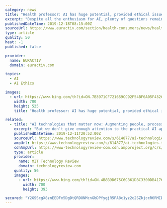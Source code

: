 ```yaml
---
category: news
title: "Health professor: AI has huge potential, provided ethical issues can be solved"
excerpt: "Despite all the enthusiasm for AI, plenty of questions remain when it comes to the link between AI and ethics in the field of healthcare. This is particularly the case with regards to patients’ protection of privacy and data. Among those is the use of patient data for commercial purposes, Brkljačić says, as some AI products will eventually ..."
publishedDateTime: 2019-12-18T08:15:00Z
sourceUrl: https://www.euractiv.com/section/health-consumers/news/health-professor-ai-has-huge-potential-provided-ethical-issues-can-be-solved/
type: article
quality: 50
heat: -1
published: false

provider:
  name: EURACTIV
  domain: euractiv.com

topics:
  - AI
  - AI Ethics

images:
  - url: https://www.bing.com/th?id=ON.7B3971CF721659CC92F54BF6A05F432C
    width: 700
    height: 525
    title: "Health professor: AI has huge potential, provided ethical issues can be solved"

related:
  - title: "AI technologies that matter now: Augmenting people, processes, and potential"
    excerpt: "But we don’t give enough attention to the practical AI applications that are in use every day. These real-world applications aren’t creepy or futuristic. You might even call some of them mundane. But they provide practical value to businesses and consumers, and they aren’t leading us to impending doom. AI does have the potential to change ..."
    publishedDateTime: 2019-12-11T20:52:00Z
    sourceUrl: https://www.technologyreview.com/s/614877/ai-technologies-that-matter-now-augmenting-people-processes-and-potential/
    ampUrl: https://www.technologyreview.com/s/614877/ai-technologies-that-matter-now-augmenting-people-processes-and-potential/amp/
    cdnAmpUrl: https://www-technologyreview-com.cdn.ampproject.org/c/s/www.technologyreview.com/s/614877/ai-technologies-that-matter-now-augmenting-people-processes-and-potential/amp/
    type: article
    provider:
      name: MIT Technology Review
      domain: technologyreview.com
    quality: 56
    images:
      - url: https://www.bing.com/th?id=ON.4B8B9D675C6C861D8C3300DB4176D4CB
        width: 700
        height: 393

secured: "Y2GSScgX8znEEDFx5DgDtQRDONMcnGbDPYygjR5PA8c1yz2c2SZkjccR6RMID4OHrQXg0uHXc/ru8hzjqR78fBEXezaYyUWqlt6uEZ6av9QE4GTYqeM8lGFA2QOUYoBKyf75PKEkLwVog4v4vHMeUkvPOF3F0hhxIDj5RwgrQvI/g5vv6Jz1mv/j8XgPNxhtdQS8osDytkMhyvR56bjVGbZcwvKABaFS2sEKWSTgfwK/9RVanvYotBQSjD8gTLVh3fb4Vk2wgcbUCgr7g5Y8Ww==;UnKvQTlTfvovGitnbLpezQ=="
---
```


